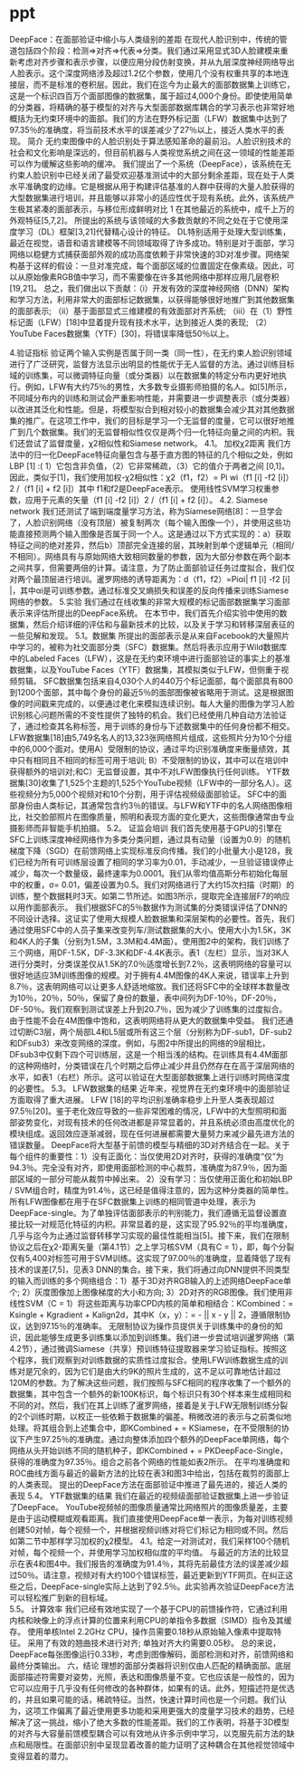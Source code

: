 # ppt
DeepFace：在面部验证中缩小与人类级别的差距
在现代人脸识别中，传统的管道包括四个阶段：检测⇒对齐⇒代表⇒分类。我们通过采用显式3D人脸建模来重新考虑对齐步骤和表示步骤，以便应用分段仿射变换，并从九层深度神经网络导出人脸表示。这个深度网络涉及超过1.2亿个参数，使用几个没有权重共享的本地连接层，而不是标准的卷积层。因此，我们在迄今为止最大的面部数据集上训练它，这是一个标识四百万个面部图像的数据集，属于超过4,000个身份。即使使用简单的分类器，将精确的基于模型的对齐与大型面部数据库耦合的学习表示也非常好地概括为无约束环境中的面部。我们的方法在野外标记面（LFW）数据集中达到了97.35％的准确度，将当前技术水平的误差减少了27％以上，接近人类水平的表现。
简介
无约束图像中的人脸识别处于算法感知革命的最前沿。人脸识别技术的社会和文化影响是深远的，但目前机器与人类视觉系统之间在这一领域的性能差距可以作为缓解这些影响的缓冲。
我们提出了一个系统（DeepFace），该系统在无约束人脸识别中已经关闭了最受欢迎基准测试中的大部分剩余差距，现在处于人类水平准确度的边缘。它是根据从用于构建评估基准的人群中获得的大量人脸获得的大型数据集进行培训，并且能够以非常小的适应性优于现有系统。此外，该系统产生极其紧凑的面部表示，与移位形成鲜明对比
1
在其他最近的系统中，成千上万的外观特征[5,7,2]。
所提出的系统与该领域的大多数贡献的不同之处在于它使用深度学习（DL）框架[3,21]代替精心设计的特征。 DL特别适用于处理大型训练集，最近在视觉，语音和语言建模等不同领域取得了许多成功。特别是对于面部，学习网络以稳健方式捕获面部外观的成功高度依赖于非常快速的3D对准步骤。网络架构基于这样的假设：一旦对准完成，每个面部区域的位置固定在像素级。因此，可以从原始像素RGB值中学习，而不需要像在许多其他网络中那样应用几层卷积[19,21]。
总之，我们做出以下贡献：（i）开发有效的深度神经网络（DNN）架构和学习方法，利用非常大的面部标记数据集，以获得能够很好地推广到其他数据集的面部表示; （ii）基于面部显式三维建模的有效面部对齐系统; （iii）在（1）野性标记面（LFW）[18]中显着提升现有技术水平，达到接近人类的表现; （2）YouTube Faces数据集（YTF）[30]，将错误率降低50％以上。

4.验证指标
验证两个输入实例是否属于同一类（同一性），在无约束人脸识别领域进行了广泛研究，监督方法显示出明显的性能优于无人监督的方法。通过训练目标域的训练集，可以微调特征向量（或分类器）以在数据集的特定分布内更好地执行。例如，LFW有大约75％的男性，大多数专业摄影师拍摄的名人。如[5]所示，不同域分布内的训练和测试会严重影响性能，并需要进一步调整表示（或分类器）以改进其泛化和性能。但是，将模型拟合到相对较小的数据集会减少其对其他数据集的推广。在这项工作中，我们的目标是学习一个无监督的度量，它可以很好地推广到几个数据集。我们的无监督相似性仅仅是两个归一化特征向量之间的内积。我们还尝试了监督度量，χ2相似性和Siamese network。
4.1。 加权χ2距离
我们方法中的归一化DeepFace特征向量包含与基于直方图的特征的几个相似之处，例如LBP [1] :( 1）它包含非负值，（2）它非常稀疏，（3）它的值介于两者之间 [0,1]。 因此，类似于[1]，我们使用加权-χ2相似性：χ2（f1，f2）= Pi wi（f1 [i] -f2 [i]）2 /（f1 [i] + f2 [i]）其中 f1和f2是DeepFace表示。 使用线性SVM学习权重参数，应用于元素的矢量（f1 [i] -f2 [i]）2 /（f1 [i] + f2 [i]）。
4.2.	Siamese network
我们还测试了端到端度量学习方法，称为Siamese网络[8]：一旦学会了，人脸识别网络（没有顶层）被复制两次（每个输入图像一个），并使用这些功能直接预测两个输入图像是否属于同一个人。这是通过以下方式实现的：a）获取特征之间的绝对差异，然后b）顶部完全连接的层，其映射到单个逻辑单元（相同/不相同）。网络具有与原始网络大致相同数量的参数，因为大部分参数在两个副本之间共享，但需要两倍的计算。请注意，为了防止面部验证任务过度拟合，我们仅对两个最顶层进行培训。暹罗网络的诱导距离为：d（f1，f2）=Piαi| f1 [i] -f2 [i] |，其中αi是可训练参数。通过标准交叉熵损失和误差的反向传播来训练Siamese网络的参数。
5.实验
我们通过在线收集的非常大规模的标记面部数据集学习面部表示来评估所提出的DeepFace系统。 在本节中，我们首先介绍实验中使用的数据集，然后介绍详细的评估和与最新技术的比较，以及关于学习和转移深层表征的一些见解和发现。
5.1。数据集
所提出的面部表示是从来自Facebook的大量照片中学习的，被称为社交面部分类（SFC）数据集。然后将表示应用于Wild数据库中的Labeled Faces（LFW），这是在无约束环境中进行面部验证的事实上的基准数据集，以及YouTube Faces（YTF）数据集，其模拟类似于LFW，但侧重于视频剪辑。
SFC数据集包括来自4,030个人的440万个标记面部，每个面部具有800到1200个面部，其中每个身份的最近5％的面部图像被省略用于测试。这是根据图像的时间戳来完成的，以便通过老化来模拟连续识别。每人大量的图像为学习人脸识别核心问题所需的不变性提供了独特的机会。我们已经使用几种自动方法验证了，通过检查其名称标签，用于训练的身份与下述数据集中的任何身份都不相交。
LFW数据集[18]由5,749名名人的13,323张网络照片组成，这些照片分为10个分组中的6,000个面对。使用A）受限制的协议，通过平均识别准确度来衡量绩效，其中只有相同且不相同的标签可用于培训; B）不受限制的协议，其中可以在培训中获得额外的培训对;和C）无监督设置，其中不对LFW图像执行任何训练。
YTF数据集[30]收集了1,525个主题的1,525个YouTube视频（LFW中的一部分名人）。这些视频分为5,000个视频对和10个分割，用于评估视频级面部验证。
SFC中的面部身份由人类标记，其通常包含约3％的错误。与LFW和YTF中的名人网络图像相比，社交脸部照片在图像质量，照明和表现方面的变化更大，这些图像通常由专业摄影师而非智能手机拍摄。
5.2。 证监会培训
我们首先使用基于GPU的引擎在SFC上训练深度神经网络作为多类分类问题，通过具有动量（设置为0.9）的随机梯度下降（SGD）在前馈网络上实现标准反向传播。我们的小批量大小是128，我们已经为所有可训练层设置了相同的学习率为0.01，手动减少，一旦验证错误停止减少，每次一个数量级，最终速率为0.0001。我们从零均值高斯分布初始化每层中的权重，σ= 0.01，偏差设置为0.5。我们对网络进行了大约15次扫描（时期）的训练，整个数据耗时3天。如第二节所述。如图3所示，提取完全连接层F7的响应以用作面部表示。
我们根据SFC的5％数据作为测试集的分类错误评估了DNN的不同设计选择。这证实了使用大规模人脸数据集和深层架构的必要性。首先，我们通过使用SFC中的人员子集来改变列车/测试数据集的大小。使用大小为1.5K，3K和4K人的子集（分别为1.5M，3.3M和4.4M面）。使用图2中的架构，我们训练了三个网络，用DF-1.5K，DF-3.3K和DF-4.4K表示。表1（左栏）显示，当对3K人进行分类时，分类误差仅从1.5K的7.0％适度增长到7.2％，这表明网络的容量可以很好地适应3M训练图像的规模。对于拥有4.4M图像的4K人来说，错误率上升到8.7％，这表明网络可以让更多人舒适地缩放。我们还将SFC中的全球样本数量改为10％，20％，50％，保留了身份的数量，表中间列为DF-10％，DF-20％，DF-50％。我们观察到测试误差上升到20.7％，因为减少了训练集的过度拟合。由于性能不会在4M图像中饱和，这表明网络将从更大的数据集中受益。
我们还通过切断C3层，两个局部L4和L5层或所有这三个层（分别称为DF-sub1，DF-sub2和DFsub3）来改变网络的深度。例如，与图2中所提出的网络的9层相比，DFsub3中仅剩下四个可训练层，这是一个相当浅的结构。在训练具有4.4M面部的这种网络时，分类错误在几个时期之后停止减少并且仍然存在在高于深层网络的水平，如表1（右栏）所示。这可以验证在大型面部数据集上进行训练时网络深度的必要性。
5.3。 LFW数据集的结果
近年来，视觉界在无约束环境中的面部验证方面取得了重大进展。 LFW [18]的平均识别准确率稳步上升至人类表现超过97.5％[20]。鉴于老化效应导致的一些非常困难的情况，LFW中的大型照明和面部姿势变化，对现有技术的任何改进都是非常显着的，并且系统必须由高度优化的模块组成。返回效应逐渐减弱，现在任何进展都需要大量努力来减少最先进方法的错误数量。 DeepFace将大型基于前馈的模型与精细的3D对齐结合在一起。关于每个组件的重要性：1）没有正面化：当仅使用2D对齐时，获得的准确度“仅”为94.3％。完全没有对齐，即使用面部检测的中心裁剪，准确度为87.9％，因为面部区域的一部分可能从裁剪中掉出来。 2）没有学习：当仅使用正面化和初始LBP / SVM组合时，精度为91.4％，这已经是值得注意的，因为这种分类器的简单性。
所有LFW图像都在用于在SFC数据集上训练的相同管道中处理，表示为DeepFace-single。为了单独评估面部表示的判别能力，我们遵循无监督设置直接比较一对规范化特征的内积。非常显着的是，这实现了95.92％的平均准确度，几乎与迄今为止通过监督转移学习实现的最佳性能相当[5]。接下来，我们在限制协议之后在χ2-距离矢量（第4.1节）之上学习核SVM（具有C = 1），即，每个分裂仅有5,400对标签可用于SVM训练。这实现了97.00％的准确度，显着降低了现有技术的误差[7,5]，见表3
DNN的集合。接下来，我们将通过向DNN提供不同类型的输入而训练的多个网络组合：1）基于3D对齐RGB输入的上述网络DeepFace单个; 2）灰度图像加上图像梯度的大小和方向; 3）2D对齐的RGB图像。我们使用非线性SVM（C = 1）将这些距离与功率CPD内核的简单和相结合：KCombined：= Ksingle + Kgradient + Kalign2d，其中K（x，y）：= - || x - y || 2，遵循限制协议，达到97.15％的准确率。
无限制协议为操作员提供关于训练集中的身份的知识，因此能够生成更多训练集以添加到训练集。我们进一步尝试培训暹罗网络（第4.2节），通过微调Siamese（共享）预训练特征提取器来学习验证指标。按照这个程序，我们观察到对训练数据的实质性过度拟合。使用LFW训练数据生成的训练对是冗余的，因为它们是由大约9K的照片生成的，这不足以可靠地估计超过120M的参数。为了解决这些问题，我们按照与SFC相同的程序收集了一个额外的数据集，其中包含一个额外的新100K标识，每个标识只有30个样本来生成相同和不同的对。然后，我们在其上训练了暹罗网络，接着是关于LFW无限制训练分裂的2个训练时期，以校正一些依赖于数据集的偏差。稍微改进的表示与之前类似地处理。将其组合到上述集合中，即KCombined + = KSiamese，在不受限制的协议下产生97.25％的准确度。通过向整体添加四个额外的DeepFace单网络，每个网络从头开始训练不同的随机种子，即KCombined + = PKDeepFace-Single，获得的准确度为97.35％。组合之前各个网络的性能如表2所示。
在平均准确度和ROC曲线方面与最近的最新方法的比较在表3和图3中给出，包括在裁剪的面部上的人类表现。 提出的DeepFace方法在面部验证中推进了最先进的，接近人类的表现
5.4。 YTF数据集的结果
我们在最近的视频级面部验证数据集上进一步验证了DeepFace。 YouTube视频帧的图像质量通常比网络照片的图像质量差，主要是由于运动模糊或观看距离。我们直接使用DeepFace单一表示，为每对训练视频创建50对帧，每个视频一个，并根据视频训练对将它们标记为相同或不同。然后如第二节中那样学习加权的χ2模型。 4.1。给定一对测试对，我们采样100个随机对帧，每个视频一个，并使用学习加权相似度的平均值。
与最近的方法的比较显示在表4和图4中。我们报告的准确度为91.4％，其将先前最佳方法的误差减少超过50％。请注意，视频对有大约100个错误标签，最近更新到YTF网页。在纠正这些之后，DeepFace-single实际上达到了92.5％。此实验再次验证DeepFace方法可以轻松推广到新的目标域。	
5.5。 计算效率
我们已经有效地实现了一个基于CPU的前馈操作符，它通过利用内核和映像上的浮点计算的位置来利用CPU的单指令多数据（SIMD）指令及其缓存。 使用单核Intel 2.2GHz CPU，操作员需要0.18秒从原始输入像素中提取特征。 采用了有效的翘曲技术进行对齐; 单独对齐大约需要0.05秒。 总的来说，DeepFace每张图像运行0.33秒，考虑到图像解码，面部检测和对齐，前馈网络和最终分类输出。
六，结论
理想的面部分类器将识别仅由人匹配的精确面部。底层面部描述符需要对姿势，光照，表达和图像质量不变。它也应该是一般性的，因为它可以应用于几乎没有任何修改的各种群体，如果有的话。此外，短描述符是优选的，并且如果可能的话，稀疏特征。当然，快速计算时间也是一个问题。我们认为，这项工作偏离了最近使用更多功能和采用更强大的度量学习技术的趋势，已经解决了这一挑战，缩小了绝大多数的性能差距。我们的工作表明，将基于3D模型的对齐与大容量前馈模型耦合可以有效地从许多示例中学习，以克服先前方法的缺点和局限性。在面部识别中呈现显着改善的能力证明了这种耦合在其他视觉领域中变得显着的潜力。
